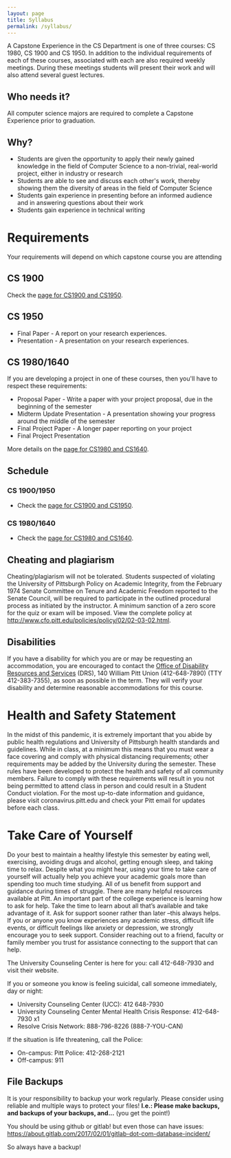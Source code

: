 ```yaml
---
layout: page
title: Syllabus
permalink: /syllabus/
---
```


A Capstone Experience in the CS Department is one of three courses: CS 1980, CS 1900 and CS 1950. In addition to the individual requirements of each of these courses, associated with each are also required weekly meetings. During these meetings students will present their work and will also attend several guest lectures.

## Who needs it? 	

All computer science majors are required to complete a Capstone Experience prior to graduation.

## Why? 	

* Students are given the opportunity to apply their newly gained knowledge in the field of Computer Science to a non-trivial, real-world project, either in industry or research
* Students are able to see and discuss each other's work, thereby showing them the diversity of areas in the field of Computer Science
* Students gain experience in presenting before an informed audience and in answering questions about their work
* Students gain experience in technical writing



# Requirements

Your requirements will depend on which capstone course you are attending

## CS 1900
Check the [page for CS1900 and CS1950]({{site.baseurl}}/CS1900_1950).

## CS 1950
* Final Paper - A report on your research experiences.
* Presentation - A presentation on your research experiences.

## CS 1980/1640
If you are developing a project in one of these courses, then you'll have to respect these requirements:
* Proposal Paper - Write a paper with your project proposal, due in the beginning of the semester
* Midterm Update Presentation - A presentation showing your progress around the middle of the semester
* Final Project Paper - A longer paper reporting on your project
* Final Project Presentation

More details on the  [page for CS1980 and CS1640]({{site.baseurl}}/CS1980_1640).

## Schedule

### CS 1900/1950
* Check the [page for CS1900 and CS1950]({{site.baseurl}}/internship_presentation_schedule).

### CS 1980/1640
* Check the [page for CS1980 and CS1640]({{site.baseurl}}/projects_schedule).

## Cheating and plagiarism
Cheating/plagiarism will not be tolerated. Students suspected of violating the University of Pittsburgh Policy on Academic Integrity, from the February 1974 Senate Committee on Tenure and Academic Freedom reported to the Senate Council, will be required to participate in the outlined procedural process as initiated by the instructor. A minimum sanction of a zero score for the quiz or exam will be imposed. View the complete policy at http://www.cfo.pitt.edu/policies/policy/02/02-03-02.html.

## Disabilities
If you have a disability for which you are or may be requesting an accommodation, you are encouraged to contact the [Office of Disability Resources and Services](https://www.studentaffairs.pitt.edu/drs/) (DRS), 140 William Pitt Union (412-648-7890) (TTY 412-383-7355), as soon as possible in the term. They will verify your disability and determine reasonable accommodations for this course.


# Health and Safety Statement

In the midst of this pandemic, it is extremely important that you abide by public health regulations and University of Pittsburgh health standards and guidelines. While in class, at a minimum this means that you must wear a face covering and comply with physical distancing requirements; other requirements may be added by the University during the semester. These rules have been developed to protect the health and safety of all community members. Failure to comply with these requirements will result in you not being permitted to attend class in person and could result in a Student Conduct violation. For the most up-to-date information and guidance, please visit coronavirus.pitt.edu and check your Pitt email for updates before each class.


# Take Care of Yourself

Do your best to maintain a healthy lifestyle this semester by eating well, exercising, avoiding drugs and alcohol, getting enough sleep, and taking time to relax. Despite what you might hear, using your time to take care of yourself will actually help you achieve your academic goals more than spending too much time studying. All of us benefit from support and guidance during times of struggle. There are many helpful resources available at Pitt. An important part of the college experience is learning how to ask for help. Take the time to learn about all that’s available and take advantage of it. Ask for support sooner rather than later –this always helps. If you or anyone you know experiences any academic stress, difficult life events, or difficult feelings like anxiety or depression, we strongly encourage you to seek support. Consider reaching out to a friend, faculty or family member you trust for assistance connecting to the support that can help.

The University Counseling Center is here for you: call 412-648-7930 and visit their website.

If you or someone you know is feeling suicidal, call someone immediately, day or night:
- University Counseling Center (UCC): 412 648-7930
- University Counseling Center Mental Health Crisis Response:  412-648-7930 x1
- Resolve Crisis Network: 888-796-8226 (888-7-YOU-CAN)

If the situation is life threatening, call the Police:
- On-campus: Pitt Police: 412-268-2121
- Off-campus: 911


## File Backups
It is your responsibility to backup your work regularly. Please consider using reliable and multiple ways to protect your files! **I.e.: Please make backups, and backups of your backups, and...** (you get the point!)

You should be using github or gitlab! but even those can have issues: https://about.gitlab.com/2017/02/01/gitlab-dot-com-database-incident/

So always have a backup!
